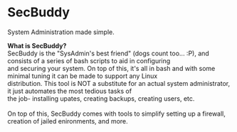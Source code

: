 # SecBuddy
System Administration made simple.

**What is SecBuddy?**</br>
SecBuddy is the "SysAdmin's best friend" (dogs count too... :P), and consists of a series of bash scripts to aid in configuring</br>
and securing your system. On top of this, it's all in bash and with some minimal tuning it can be made to support any Linux </br>
distribution. This tool is NOT a substitute for an actual system administrator, it just automates the most tedious tasks of </br>
the job- installing upates, creating backups, creating users, etc.</br>
</br>
On top of this, SecBuddy comes with tools to simplify setting up a firewall, creation of jailed enironments, and more.
